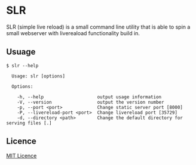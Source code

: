 # SLR

SLR (simple live reload) is a small command line utility that is able to spin a small webserver with livereaload functionality build in.

## Usuage



```
$ slr --help

  Usage: slr [options]

  Options:

    -h, --help                    output usage information
    -V, --version                 output the version number
    -p, --port <port>             Change static server port [8000]
    -P, --livereload-port <port>  Change livereload port [35729]
    -d, --directory <path>        Change the default directory for serving files [.]
```

## Licence
[MIT Licence](http://opensource.org/licenses/MIT-license.php) 
